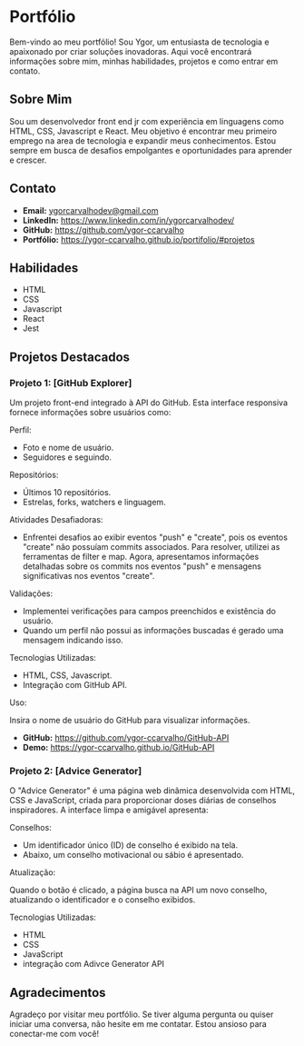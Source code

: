 # Portfólio

Bem-vindo ao meu portfólio! Sou Ygor, um entusiasta de tecnologia e apaixonado por criar soluções inovadoras. Aqui você encontrará informações sobre mim, minhas habilidades, projetos e como entrar em contato.

## Sobre Mim

Sou um desenvolvedor front end jr com experiência em linguagens como HTML, CSS, Javascript e React. Meu objetivo é encontrar meu primeiro emprego na area de tecnologia e expandir meus conhecimentos. Estou sempre em busca de desafios empolgantes e oportunidades para aprender e crescer.

## Contato

- **Email:** ygorcarvalhodev@gmail.com
- **LinkedIn:** https://www.linkedin.com/in/ygorcarvalhodev/
- **GitHub:** https://github.com/ygor-ccarvalho
- **Portfólio:** https://ygor-ccarvalho.github.io/portifolio/#projetos

## Habilidades

- HTML
- CSS
- Javascript
- React
- Jest
  
## Projetos Destacados

### Projeto 1: [GitHub Explorer]

Um projeto front-end integrado à API do GitHub. Esta interface responsiva fornece informações sobre usuários como:

Perfil:

- Foto e nome de usuário.
- Seguidores e seguindo.
  
Repositórios:

- Últimos 10 repositórios.
- Estrelas, forks, watchers e linguagem.

Atividades Desafiadoras:

- Enfrentei desafios ao exibir eventos "push" e "create", pois os eventos "create" não possuíam commits associados. Para resolver, utilizei as ferramentas de filter e map. Agora, apresentamos informações detalhadas sobre os commits nos eventos "push" e mensagens significativas nos eventos "create".

Validações:

- Implementei verificações para campos preenchidos e existência do usuário.
- Quando um perfil não possui as informações buscadas é gerado uma mensagem indicando isso.
  
Tecnologias Utilizadas:

- HTML, CSS, Javascript.
- Integração com GitHub API.
  
Uso:

Insira o nome de usuário do GitHub para visualizar informações.

- **GitHub:** https://github.com/ygor-ccarvalho/GitHub-API
- **Demo:** https://ygor-ccarvalho.github.io/GitHub-API

### Projeto 2: [Advice Generator]

O "Advice Generator" é uma página web dinâmica desenvolvida com HTML, CSS e JavaScript, criada para proporcionar doses diárias de conselhos inspiradores. A interface limpa e amigável apresenta:

Conselhos:

- Um identificador único (ID) de conselho é exibido na tela.
- Abaixo, um conselho motivacional ou sábio é apresentado.

Atualização:

Quando o botão é clicado, a página busca na API um novo conselho, atualizando o identificador e o conselho exibidos.

Tecnologias Utilizadas:

- HTML 
- CSS 
- JavaScript
- integração com Adivce Generator API

## Agradecimentos

Agradeço por visitar meu portfólio. Se tiver alguma pergunta ou quiser iniciar uma conversa, não hesite em me contatar. Estou ansioso para conectar-me com você!
